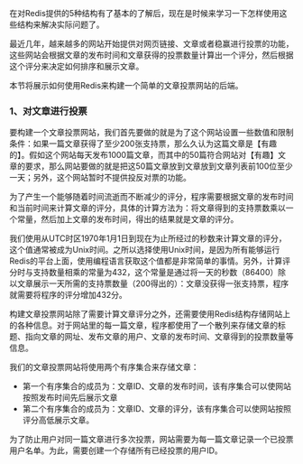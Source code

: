 在对Redis提供的5种结构有了基本的了解后，现在是时候来学习一下怎样使用这些结构来解决实际问题了。

最近几年，越来越多的网站开始提供对网页链接、文章或者稳赢进行投票的功能，这些网站会根据文章的发布时间和文章获得的投票数量计算出一个评分，然后根据这个评分来决定如何排序和展示文章。

本节将展示如何使用Redis来构建一个简单的文章投票网站的后端。

### 1、对文章进行投票

要构建一个文章投票网站，我们首先要做的就是为了这个网站设置一些数值和限制条件：如果一篇文章获得了至少200张支持票，那么久认为这篇文章是【有趣的】。假如这个网站每天发布1000篇文章，而其中的50篇符合网站对【有趣】文章的要求，那么网站要做的就是把这50篇文章放到文章放到文章列表前100位至少一天；另外，这个网站暂时不提供投反对票的功能。

为了产生一个能够随着时间流逝而不断减少的评分，程序需要根据文章的发布时间和当前时间来计算文章的评分，具体的计算方法为：将文章得到的支持票数乘以一个常量，然后加上文章的发布时间，得出的结果就是文章的评分。

我们使用从UTC时区1970年1月1日到现在为止所经过的秒数来计算文章的评分，这个值通常被成为Unix时间。之所以选择使用Unix时间，是因为所有能够运行Redis的平台上面，使用编程语言获取这个值都是非常简单的事情。另外，计算评分时与支持数量相乘的常量为432，这个常量是通过将一天的秒数（86400）除以文章展示一天所需的支持票数量（200得出的）：文章没获得一张支持票，程序就需要将程序的评分增加432分。

构建文章投票网站除了需要计算文章评分之外，还需要使用Redis结构存储网站上的各种信息。对于网站里的每一篇文章，程序都使用了一个散列来存储文章的标题、指向文章的网址、发布文章的用户、文章的发布时间、文章得到的投票数量等信息。

我们的文章投票网站将使用两个有序集合来存储文章：

* 第一个有序集合的成员为：文章ID、文章的发布时间，该有序集合可以使网站按照发布时间先后展示文章
* 第二个有序集合的成员为：文章ID、文章的评分，该有序集合可以使网站按照评分高低展示文章。

为了防止用户对同一篇文章进行多次投票，网站需要为每一篇文章记录一个已投票用户名单。为此，需要创建一个存储所有已经投票的用户ID。





